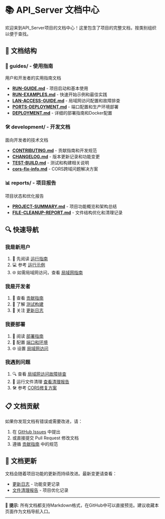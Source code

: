 # 📚 API_Server 文档中心

欢迎来到API_Server项目的文档中心！这里包含了项目的完整文档，按类别组织以便于查找。

## 📂 文档结构

### 📖 guides/ - 使用指南
用户和开发者的实用指南文档

- **[RUN-GUIDE.md](guides/RUN-GUIDE.md)** - 项目启动和基本使用
- **[RUN-EXAMPLES.md](guides/RUN-EXAMPLES.md)** - 快速开始示例和最佳实践
- **[LAN-ACCESS-GUIDE.md](guides/LAN-ACCESS-GUIDE.md)** - 局域网访问配置和故障排查
- **[PORTS-DEPLOYMENT.md](guides/PORTS-DEPLOYMENT.md)** - 端口配置和生产环境部署
- **[DEPLOYMENT.md](guides/DEPLOYMENT.md)** - 详细的部署指南和Docker配置

### 🛠️ development/ - 开发文档
面向开发者的技术文档

- **[CONTRIBUTING.md](development/CONTRIBUTING.md)** - 贡献指南和开发规范
- **[CHANGELOG.md](development/CHANGELOG.md)** - 版本更新记录和功能变更
- **[TEST-BUILD.md](development/TEST-BUILD.md)** - 测试和构建相关说明
- **[cors-fix-info.md](development/cors-fix-info.md)** - CORS跨域问题解决方案

### 📊 reports/ - 项目报告
项目状态和优化报告

- **[PROJECT-SUMMARY.md](reports/PROJECT-SUMMARY.md)** - 项目功能概览和架构总结
- **[FILE-CLEANUP-REPORT.md](reports/FILE-CLEANUP-REPORT.md)** - 文件结构优化和清理记录

## 🔍 快速导航

### 我是新用户
1. 📖 先阅读 [运行指南](guides/RUN-GUIDE.md)
2. 💻 参考 [运行示例](guides/RUN-EXAMPLES.md)
3. 🌐 如需局域网访问，查看 [局域网指南](guides/LAN-ACCESS-GUIDE.md)

### 我是开发者
1. 🤝 查看 [贡献指南](development/CONTRIBUTING.md)
2. 🔧 了解 [测试构建](development/TEST-BUILD.md)
3. 📝 关注 [更新日志](development/CHANGELOG.md)

### 我要部署
1. 🚁 阅读 [部署指南](guides/DEPLOYMENT.md)
2. 🔧 配置 [端口和环境](guides/PORTS-DEPLOYMENT.md)
3. 🌐 设置 [局域网访问](guides/LAN-ACCESS-GUIDE.md)

### 我遇到问题
1. 🔍 查看 [局域网访问故障排查](guides/LAN-ACCESS-GUIDE.md)
2. 🧹 运行文件清理 [查看清理报告](reports/FILE-CLEANUP-REPORT.md)
3. 🛠️ 参考 [CORS修复方案](development/cors-fix-info.md)

## 📋 文档贡献

如果你发现文档有错误或需要改进，请：

1. 在 [GitHub Issues](https://github.com/你的用户名/api_server/issues) 中提出
2. 或直接提交 Pull Request 修改文档
3. 遵循 [贡献指南](development/CONTRIBUTING.md) 中的规范

## 🔄 文档更新

文档会随着项目功能的更新而持续改进。最新变更请查看：
- [更新日志](development/CHANGELOG.md) - 功能变更记录
- [文件清理报告](reports/FILE-CLEANUP-REPORT.md) - 项目优化记录

---

📌 **提示**: 所有文档都支持Markdown格式，在GitHub中可以直接预览。建议收藏本页面作为文档导航入口。
